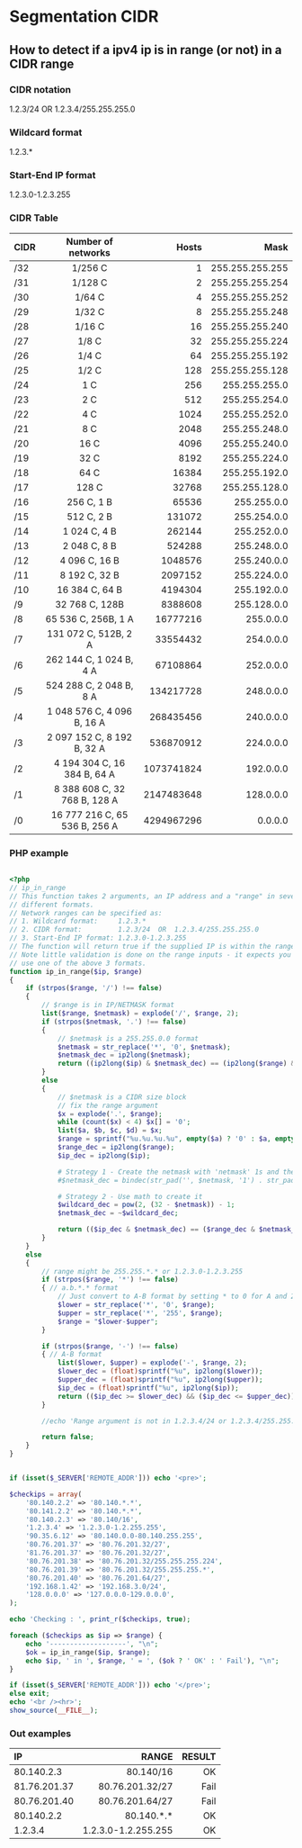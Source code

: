 # Segmentation CIDR 

## How to detect if a ipv4 ip is in range (or not) in a CIDR range

### CIDR notation

1.2.3/24  OR  1.2.3.4/255.255.255.0

### Wildcard format

1.2.3.*

### Start-End IP format
1.2.3.0-1.2.3.255


### CIDR Table

| CIDR | Number of networks | Hosts | Mask |
| :------------ |:---------------:| -----:| -----: |
| /32 | 1/256 C | 1	| 255.255.255.255
| /31 | 1/128 C | 2	| 255.255.255.254
| /30 | 1/64 C | 4	| 255.255.255.252
| /29 | 1/32 C | 8 | 255.255.255.248
| /28 | 1/16 C | 16 | 255.255.255.240
| /27 | 1/8 C | 32 | 255.255.255.224
| /26 | 1/4 C | 64 | 255.255.255.192
| /25 | 1/2 C | 128 | 255.255.255.128
| /24 | 1 C	| 256 | 255.255.255.0
| /23 | 2 C	| 512 | 255.255.254.0
| /22 | 4 C	| 1024 | 255.255.252.0
| /21 | 8 C	| 2048 | 255.255.248.0
| /20 | 16 C | 4096	| 255.255.240.0
| /19 | 32 C | 8192	| 255.255.224.0
| /18 | 64 C | 16384 | 255.255.192.0
| /17 | 128 C | 32768 | 255.255.128.0
| /16 | 256 C, 1 B | 65536 | 255.255.0.0
| /15 | 512 C, 2 B | 131072	| 255.254.0.0
| /14 | 1 024 C, 4 B | 262144 | 255.252.0.0
| /13 | 2 048 C, 8 B | 524288 | 255.248.0.0
| /12 | 4 096 C, 16 B | 1048576	| 255.240.0.0
| /11 | 8 192 C, 32 B |	2097152	| 255.224.0.0
| /10 | 16 384 C, 64 B | 4194304 | 255.192.0.0
| /9 | 32 768 C, 128B | 8388608 | 255.128.0.0
| /8 | 65 536 C, 256B, 1 A | 16777216 | 255.0.0.0
| /7 | 131 072 C, 512B, 2 A | 33554432 | 254.0.0.0
| /6 | 262 144 C, 1 024 B, 4 A | 67108864 |	252.0.0.0
| /5 | 524 288 C, 2 048 B, 8 A | 134217728 | 248.0.0.0
| /4 | 1 048 576 C, 4 096 B, 16 A | 268435456 | 240.0.0.0
| /3 | 2 097 152 C, 8 192 B, 32 A | 536870912 | 224.0.0.0
| /2 | 4 194 304 C, 16 384 B, 64 A | 1073741824	| 192.0.0.0
| /1 | 8 388 608 C, 32 768 B, 128 A | 2147483648 | 128.0.0.0
| /0 | 16 777 216 C, 65 536 B, 256 A | 4294967296 | 0.0.0.0


### PHP example


```php

<?php
// ip_in_range
// This function takes 2 arguments, an IP address and a "range" in several
// different formats.
// Network ranges can be specified as:
// 1. Wildcard format:     1.2.3.*
// 2. CIDR format:         1.2.3/24  OR  1.2.3.4/255.255.255.0
// 3. Start-End IP format: 1.2.3.0-1.2.3.255
// The function will return true if the supplied IP is within the range.
// Note little validation is done on the range inputs - it expects you to
// use one of the above 3 formats.
function ip_in_range($ip, $range)
{
    if (strpos($range, '/') !== false)
    {
        // $range is in IP/NETMASK format
        list($range, $netmask) = explode('/', $range, 2);
        if (strpos($netmask, '.') !== false)
        {
            // $netmask is a 255.255.0.0 format
            $netmask = str_replace('*', '0', $netmask);
            $netmask_dec = ip2long($netmask);
            return ((ip2long($ip) & $netmask_dec) == (ip2long($range) & $netmask_dec));
        }
        else
        {
            // $netmask is a CIDR size block
            // fix the range argument
            $x = explode('.', $range);
            while (count($x) < 4) $x[] = '0';
            list($a, $b, $c, $d) = $x;
            $range = sprintf("%u.%u.%u.%u", empty($a) ? '0' : $a, empty($b) ? '0' : $b, empty($c) ? '0' : $c, empty($d) ? '0' : $d);
            $range_dec = ip2long($range);
            $ip_dec = ip2long($ip);

            # Strategy 1 - Create the netmask with 'netmask' 1s and then fill it to 32 with 0s
            #$netmask_dec = bindec(str_pad('', $netmask, '1') . str_pad('', 32-$netmask, '0'));

            # Strategy 2 - Use math to create it
            $wildcard_dec = pow(2, (32 - $netmask)) - 1;
            $netmask_dec = ~$wildcard_dec;

            return (($ip_dec & $netmask_dec) == ($range_dec & $netmask_dec));
        }
    }
    else
    {
        // range might be 255.255.*.* or 1.2.3.0-1.2.3.255
        if (strpos($range, '*') !== false)
        { // a.b.*.* format
            // Just convert to A-B format by setting * to 0 for A and 255 for B
            $lower = str_replace('*', '0', $range);
            $upper = str_replace('*', '255', $range);
            $range = "$lower-$upper";
        }

        if (strpos($range, '-') !== false)
        { // A-B format
            list($lower, $upper) = explode('-', $range, 2);
            $lower_dec = (float)sprintf("%u", ip2long($lower));
            $upper_dec = (float)sprintf("%u", ip2long($upper));
            $ip_dec = (float)sprintf("%u", ip2long($ip));
            return (($ip_dec >= $lower_dec) && ($ip_dec <= $upper_dec));
        }

        //echo 'Range argument is not in 1.2.3.4/24 or 1.2.3.4/255.255.255.0 format';

        return false;
    }
}


if (isset($_SERVER['REMOTE_ADDR'])) echo '<pre>';

$checkips = array(
    '80.140.2.2' => '80.140.*.*',
    '80.141.2.2' => '80.140.*.*',
    '80.140.2.3' => '80.140/16',
    '1.2.3.4' => '1.2.3.0-1.2.255.255',
    '90.35.6.12' => '80.140.0.0-80.140.255.255',
    '80.76.201.37' => '80.76.201.32/27',
    '81.76.201.37' => '80.76.201.32/27',
    '80.76.201.38' => '80.76.201.32/255.255.255.224',
    '80.76.201.39' => '80.76.201.32/255.255.255.*',
    '80.76.201.40' => '80.76.201.64/27',
    '192.168.1.42' => '192.168.3.0/24',
    '128.0.0.0' => '127.0.0.0-129.0.0.0',
);

echo 'Checking : ', print_r($checkips, true);

foreach ($checkips as $ip => $range) {
    echo '-------------------', "\n";
    $ok = ip_in_range($ip, $range);
    echo $ip, ' in ', $range, ' = ', ($ok ? ' OK' : ' Fail'), "\n";
}

if (isset($_SERVER['REMOTE_ADDR'])) echo '</pre>';
else exit;
echo '<br /><hr>';
show_source(__FILE__);

```


### Out examples

| IP | RANGE | RESULT |
| :------------ |-----:| -----:| 
| 80.140.2.3 | 80.140/16| OK
| 81.76.201.37 | 80.76.201.32/27| Fail
| 80.76.201.40 | 80.76.201.64/27 | Fail
| 80.140.2.2 | 80.140.\*.\* | OK
| 1.2.3.4 | 1.2.3.0-1.2.255.255 | OK
